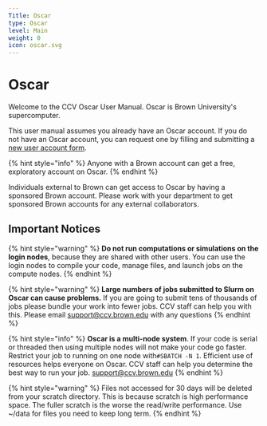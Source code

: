 ```yaml
---
Title: Oscar
type: Oscar
level: Main
weight: 0
icon: oscar.svg
---
```


# Oscar

Welcome to the CCV Oscar User Manual. Oscar is Brown University's supercomputer.

This user manual assumes you already have an Oscar account. If you do not have an Oscar account, you can request one by filling and submitting a [new user account form](https://brown.co1.qualtrics.com/jfe/form/SV_0GtBE8kWJpmeG4B).

{% hint style="info" %}
Anyone with a Brown account can get a free, exploratory account on Oscar.
{% endhint %}

Individuals external to Brown can get access to Oscar by having a sponsored Brown account. Please work with your department to get sponsored Brown accounts for any external collaborators.

## Important Notices

{% hint style="warning" %}
**Do not run computations or simulations on the login nodes**, because they are shared with other users. You can use the login nodes to compile your code, manage files, and launch jobs on the compute nodes.
{% endhint %}

{% hint style="warning" %}
**Large numbers of jobs submitted to Slurm on Oscar can cause problems.** If you are going to submit tens of thousands of jobs please bundle your work into fewer jobs. CCV staff can help you with this. Please email support@ccv.brown.edu with any questions
{% endhint %}

{% hint style="info" %}
**Oscar is a multi-node system**. If your code is serial or threaded then using multiple nodes will not make your code go faster. Restrict your job to running on one node with`#SBATCH -N 1`. Efficient use of resources helps everyone on Oscar. CCV staff can help you determine the best way to run your job. support@ccv.brown.edu
{% endhint %}

{% hint style="warning" %}
Files not accessed for 30 days will be deleted from your scratch directory. This is because scratch is high performance space. The fuller scratch is the worse the read/write performance. Use ~/data for files you need to keep long term.
{% endhint %}

